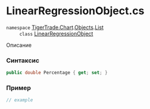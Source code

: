 
# LinearRegressionObject.cs
`namespace` [TigerTrade.Chart](../../../../../TigerTrade.Chart.md).[Objects](../../../../../TigerTrade.Chart/Objects.md).[List](../../../../../TigerTrade.Chart/Objects/List.md)  
&nbsp;&nbsp;&nbsp;&nbsp;&nbsp;&nbsp;&nbsp;&nbsp;&nbsp;`class` [LinearRegressionObject](../../LinearRegressionObject.cs.md)

Описание

### Синтаксис
```csharp
public double Percentage { get; set; }
```
### Пример  
```csharp
// example
```
